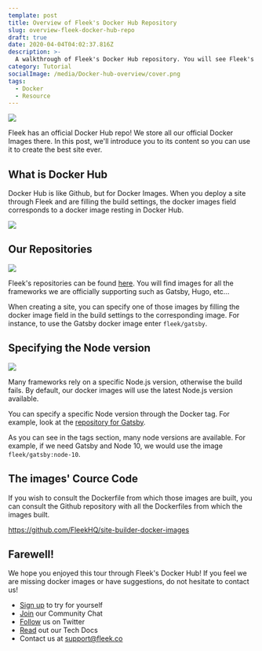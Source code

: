 ```yaml
---
template: post
title: Overview of Fleek's Docker Hub Repository
slug: overview-fleek-docker-hub-repo
draft: true
date: 2020-04-04T04:02:37.816Z
description: >-
  A walkthrough of Fleek's Docker Hub repository. You will see Fleek's official images which we encourage you to use for your site.
category: Tutorial
socialImage: /media/Docker-hub-overview/cover.png
tags:
  - Docker
  - Resource
---
```


![](/media/Docker-hub-overview/cover.png)

Fleek has an official Docker Hub repo! We store all our official Docker Images there. In this post, we'll introduce you to its content so you can use it to create the best site ever.

## What is Docker Hub

Docker Hub is like Github, but for Docker Images. When you deploy a site through Fleek and are filling the build settings, the docker images field corresponds to a docker image resting in Docker Hub.

![](/media/Docker-hub-overview/1-build-settings.png)

## Our Repositories

![](/media/Docker-hub-overview/2-list-of-repos.png)

Fleek's repositories can be found [here](https://hub.docker.com/orgs/fleek/repositories). You will find images for all the frameworks we are officially supporting such as Gatsby, Hugo, etc...

When creating a site, you can specify one of those images by filling the docker image field in the build settings to the corresponding image. For instance, to use the Gatsby docker image enter `fleek/gatsby`.

## Specifying the Node version

![](/media/Docker-hub-overview/3-gatsby-builds.png)

Many frameworks rely on a specific Node.js version, otherwise the build fails. By default, our docker images will use the latest Node.js version available.

You can specify a specific Node version through the Docker tag. For example, look at the [repository for Gatsby](https://hub.docker.com/repository/docker/fleek/gatsby).

As you can see in the tags section, many node versions are available. For example, if we need Gatsby and Node 10, we would use the image `fleek/gatsby:node-10`.

## The images' Cource Code

If you wish to consult the Dockerfile from which those images are built, you can consult the Github repository with all the Dockerfiles from which the images built.

<https://github.com/FleekHQ/site-builder-docker-images>

## Farewell!

We hope you enjoyed this tour through Fleek's Docker Hub! If you feel we are missing docker images or have suggestions, do not hesitate to contact us! 

* [Sign up](https://app.fleek.co) to try for yourself
* [Join](https://join.slack.com/t/fleek-public/shared_invite/zt-bxna7y1d-PbVdut4rgHt5jM6Zjg9g9A) our Community Chat
* [Follow](https://twitter.com/FleekHQ) us on Twitter
* [Read](https://docs.fleek.co/) out our Tech Docs
* Contact us at support@fleek.co 


